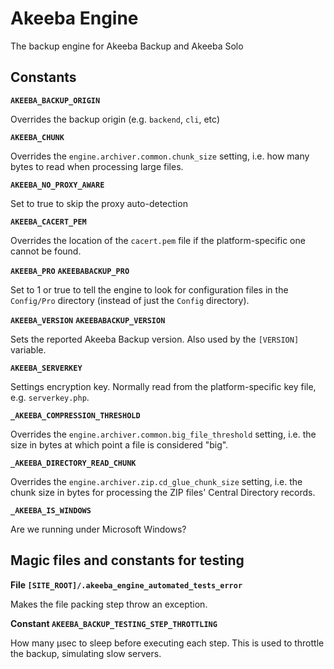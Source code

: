 # Akeeba Engine

The backup engine for Akeeba Backup and Akeeba Solo

## Constants

**`AKEEBA_BACKUP_ORIGIN`**

Overrides the backup origin (e.g. `backend`, `cli`, etc)

**`AKEEBA_CHUNK`**

Overrides the `engine.archiver.common.chunk_size` setting, i.e. how many bytes to read when processing large files.

**`AKEEBA_NO_PROXY_AWARE`**

Set to true to skip the proxy auto-detection

**`AKEEBA_CACERT_PEM`**

Overrides the location of the `cacert.pem` file if the platform-specific one cannot be found.

**`AKEEBA_PRO`**
**`AKEEBABACKUP_PRO`**

Set to 1 or true to tell the engine to look for configuration files in the `Config/Pro` directory (instead of just the `Config` directory).

**`AKEEBA_VERSION`**
**`AKEEBABACKUP_VERSION`**

Sets the reported Akeeba Backup version. Also used by the `[VERSION]` variable.

**`AKEEBA_SERVERKEY`**

Settings encryption key. Normally read from the platform-specific key file, e.g. `serverkey.php`.

**`_AKEEBA_COMPRESSION_THRESHOLD`**

Overrides the `engine.archiver.common.big_file_threshold` setting, i.e. the size in bytes at which point a file is considered "big".

**`_AKEEBA_DIRECTORY_READ_CHUNK`**

Overrides the `engine.archiver.zip.cd_glue_chunk_size` setting, i.e. the chunk size in bytes for processing the ZIP files' Central Directory records.

**`_AKEEBA_IS_WINDOWS`**

Are we running under Microsoft Windows?

## Magic files and constants for testing

**File `[SITE_ROOT]/.akeeba_engine_automated_tests_error`**

Makes the file packing step throw an exception.

**Constant `AKEEBA_BACKUP_TESTING_STEP_THROTTLING`**

How many μsec to sleep before executing each step. This is used to throttle the backup, simulating slow servers.